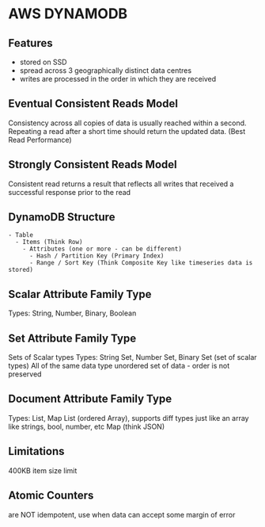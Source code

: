 # AWS DYNAMODB

## Features
- stored on SSD
- spread across 3 geographically distinct data centres
- writes are processed in the order in which they are received

## Eventual Consistent Reads Model
Consistency across all copies of data is usually reached within a second.
Repeating a read after a short time should return the updated data.
(Best Read Performance)

## Strongly Consistent Reads Model
Consistent read returns a result that reflects all writes that received a
successful response prior to the read

## DynamoDB Structure
```
- Table
  - Items (Think Row)
    - Attributes (one or more - can be different)
      - Hash / Partition Key (Primary Index)
      - Range / Sort Key (Think Composite Key like timeseries data is stored)
```

## Scalar Attribute Family Type
Types: String, Number, Binary, Boolean

## Set Attribute Family Type
Sets of Scalar types
Types: String Set, Number Set, Binary Set (set of scalar types)
All of the same data type
unordered set of data - order is not preserved

## Document Attribute Family Type
Types: List, Map
List (ordered Array), supports diff types just like an array like strings, bool, number, etc
Map (think JSON)

## Limitations
400KB item size limit

## Atomic Counters
are NOT idempotent, use when data can accept some margin of error
